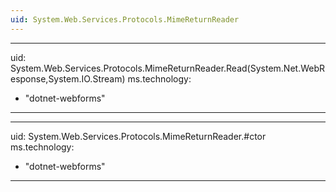 ```yaml
---
uid: System.Web.Services.Protocols.MimeReturnReader
---
```


---
uid: System.Web.Services.Protocols.MimeReturnReader.Read(System.Net.WebResponse,System.IO.Stream)
ms.technology: 
  - "dotnet-webforms"
---

---
uid: System.Web.Services.Protocols.MimeReturnReader.#ctor
ms.technology: 
  - "dotnet-webforms"
---
